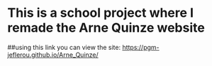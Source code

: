 # This is a school project where I remade the Arne Quinze website
##using this link you can view the site:
https://pgm-jeflerou.github.io/Arne_Quinze/
